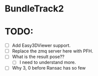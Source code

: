 # BundleTrack2

# TODO: 

- [ ] Add Easy3DViewer support.
- [ ] Replace the zmq server here with PFH.
- [ ] What is the result pose??
    - [ ] I need to understand more.
- [ ] Why 3, 0 before Ransac has so few